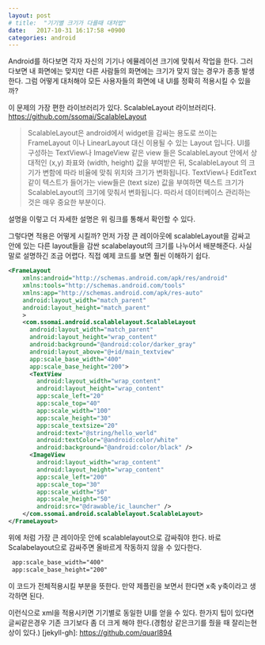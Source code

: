 ```yaml
---
layout: post
# title:  "기기별 크기가 다를때 대처법"
date:   2017-10-31 16:17:58 +0900
categories: android
---
```

Android를 하다보면 각자 자신의 기기나 에뮬레이션 크기에 맞춰서 작업을 한다.
그러다보면 내 화면에는 맞지만 다른 사람들의 화면에는 크기가 맞지 않는 경우가 종종 발생한다.
그럼 어떻게 대처해야 모든 사용자들의 화면에 내 UI를 정확히 적용시킬 수 있을까?

이 문제의 가장 편한 라이브러리가 있다.
ScalableLayout 라이브러리다.
<https://github.com/ssomai/ScalableLayout>

> ScalableLayout은 android에서 widget을 감싸는 용도로 쓰이는
> FrameLayout 이나 LinearLayout 대신 이용될 수 있는 Layout 입니다.
> UI를 구성하는 TextView나 ImageView 같은 view 들은
> ScalableLayout 안에서 상대적인 (x,y) 좌표와 (width, height) 값을 부여받은 뒤,
> ScalableLayout 의 크기가 변함에 따라 비율에 맞춰 위치와 크기가 변화됩니다.
> TextView나 EditText같이 텍스트가 들어가는 view들은 (text size) 값을 부여하면
> 텍스트 크기가 ScalableLayout의 크기에 맞춰서 변화됩니다.
> 따라서 데이터베이스 관리하는 것은 매우 중요한 부분이다.

설명을 이렇고 더 자세한 설명은 위 링크를 통해서 확인할 수 있다.

그렇다면 적용은 어떻게 시킬까?
먼저 가장 큰 레이아웃에 scalableLayout을 감싸고 안에 있는 다른 layout들을 감싼 scalabelayout의 크기를 나누어서 배분해준다.
사실 말로 설명하긴 조금 어렵다. 직접 예제 코드를 보면 훨씬 이해하기 쉽다.

```xml
<FrameLayout
    xmlns:android="http://schemas.android.com/apk/res/android"
    xmlns:tools="http://schemas.android.com/tools"
    xmlns:app="http://schemas.android.com/apk/res-auto"
    android:layout_width="match_parent"
    android:layout_height="match_parent"
    >
	<com.ssomai.android.scalablelayout.ScalableLayout
	  android:layout_width="match_parent"
	  android:layout_height="wrap_content"
	  android:background="@android:color/darker_gray"
	  android:layout_above="@+id/main_textview"
	  app:scale_base_width="400"
	  app:scale_base_height="200">
	  <TextView
		android:layout_width="wrap_content"
		android:layout_height="wrap_content"
		app:scale_left="20"
		app:scale_top="40"
		app:scale_width="100"
		app:scale_height="30"
		app:scale_textsize="20"
		android:text="@string/hello_world"
		android:textColor="@android:color/white"
		android:background="@android:color/black" />
	  <ImageView
		android:layout_width="wrap_content"
		android:layout_height="wrap_content"
		app:scale_left="200"
		app:scale_top="30"
		app:scale_width="50"
		app:scale_height="50"
		android:src="@drawable/ic_launcher" />
	</com.ssomai.android.scalablelayout.ScalableLayout>
</FrameLayout>
```

위에 처럼 가장 큰 레이아웃 안에 scalablelayout으로 감싸줘야 한다. 바로 Scalabelayout으로 감싸주면 올바르게 작동하지 않을 수 있다한다.
```xml
 app:scale_base_width="400"
 app:scale_base_height="200"
```

이 코드가 전체적용시킬 부분을 뜻한다.
만약 제플린을 보면서 한다면 x축 y축이라고 생각하면 된다.

이런식으로 xml을 적용시키면 기기별로 동일한 UI를 얻을 수 있다.
한가지 팁이 있다면 글씨같은경우 기존 크기보다 좀 더 크게 해야 한다.(경험상 같은크기를 줬을 때 잘리는현상이 있다.)
[jekyll-gh]:   https://github.com/quarl894
